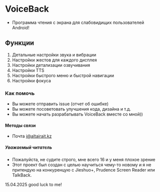 # VoiceBack
- Программа чтения с экрана для слабовидищих пользователей Android!

## Функции
1. Детальные настройки звука и вибрации
2. Настройки жестов для каждого дисплея
3. Настройки детализации озвучивания
4. Настройки TTS
5. Настройки быстрого меню и быстрой навигации
6. Настройки фокуса

### Как помочь
* Вы можете отправить issue (отчет об ошибке)
* Вы можете посоветовать улучшения кода, дизайна и т.д.
* Вы можете начать разрабатывать VoiceBack вместе со мной))

#### Методы связи
* Почта i@altairait.kz

##### Уважаемый читатель
- Пожалуйста, не судите строго, мне всего 16 и у меня плохое зрение
- Этот проект был создан с целью научиться чему-то новому и я не притендую на конкуренцую с Jieshuo+, Prudence Screen Reader или TalkBack.

15.04.2025 good luck to me!